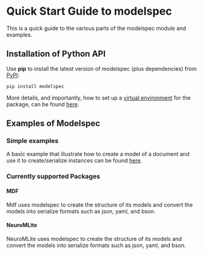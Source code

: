 # Quick Start Guide to modelspec

This is a quick guide to the various parts of the modelspec module and examples.

## Installation of Python API

Use **pip** to install the latest version of modelspec (plus dependencies) from [PyPI](https://pypi.org/project/modelspec/):
```
pip install modelspec
```

More details, and importantly, how to set up a [virtual environment](https://virtualenv.pypa.io/en/latest/) for the package, can be found [here](Installation).

## Examples of Modelspec

### Simple examples

A basic example that illustrate how to create a model of a document and use it to create/serialize instances can be found [here](examples/README).


### Currently supported Packages

#### MDF

Mdf uses modelspec to create the structure of its models and convert the models into serialize formats such as json, yaml, and bson.

#### NeuroMLite

NeuroMLite uses modelspec to create the structure of its models and convert the models into serialize formats such as json, yaml, and bson.
